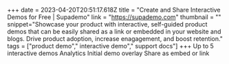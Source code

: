 +++
date = 2023-04-20T20:51:17.618Z
title = "Create and Share Interactive Demos for Free | Supademo"
link = "https://supademo.com"
thumbnail = ""
snippet="Showcase your product with interactive, self-guided product demos that can be easily shared as a link or embedded in your website and blogs. Drive product adoption, increase enagagement, and boost retention."
tags = ["product demo"," interactive demo"," support docs"]
+++
Up to 5 interactive demos
Analytics
Initial demo overlay
Share as embed or link
